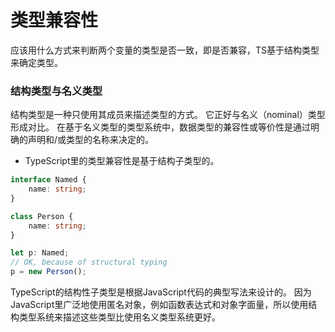 # 类型兼容性
应该用什么方式来判断两个变量的类型是否一致，即是否兼容，TS基于结构类型来确定类型。

### 结构类型与名义类型
结构类型是一种只使用其成员来描述类型的方式。 它正好与名义（nominal）类型形成对比。
在基于名义类型的类型系统中，数据类型的兼容性或等价性是通过明确的声明和/或类型的名称来决定的。
* TypeScript里的类型兼容性是基于结构子类型的。
```typeScript
interface Named {
    name: string;
}

class Person {
    name: string;
}

let p: Named;
// OK, because of structural typing
p = new Person();
```
TypeScript的结构性子类型是根据JavaScript代码的典型写法来设计的。 因为JavaScript里广泛地使用匿名对象，例如函数表达式和对象字面量，所以使用结构类型系统来描述这些类型比使用名义类型系统更好。

